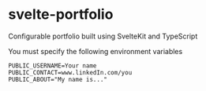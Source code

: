 # svelte-portfolio
Configurable portfolio built using SvelteKit and TypeScript

You must specify the following environment variables
```
PUBLIC_USERNAME=Your name
PUBLIC_CONTACT=www.linkedIn.com/you
PUBLIC_ABOUT="My name is..."
```
